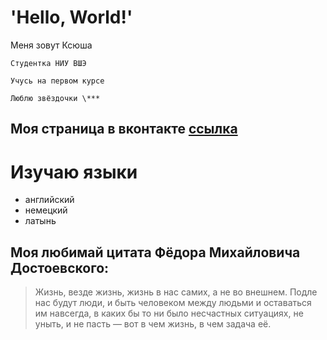 # 'Hello, World!' 
Меня зовут Ксюша
    
    Студентка НИУ ВШЭ

    Учусь на первом курсе

    Люблю звёздочки \***
    


## Моя страница в вконтакте [ссылка](http://vk.com/ksenia_amelia)  

  # Изучаю языки
* английский
* немецкий
* латынь

## Моя любимай цитата Фёдора Михайловича Достоевского:
> Жизнь, везде жизнь, жизнь в нас самих, а не во внешнем. Подле нас будут люди, и быть человеком между людьми и оставаться им навсегда, в каких бы то ни было несчастных ситуациях, не уныть, и не пасть — вот в чем жизнь, в чем задача её. 

